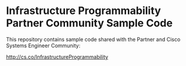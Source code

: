 # Infrastructure Programmability Partner Community Sample Code

This repository contains sample code shared with the Partner and Cisco Systems Engineer Community:

http://cs.co/InfrastructureProgrammability


